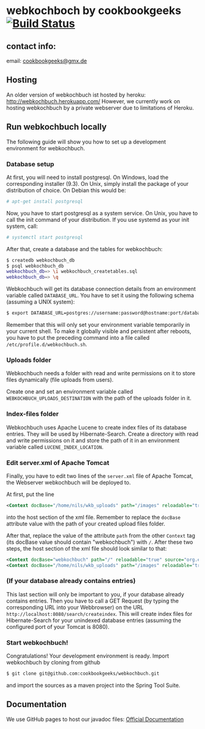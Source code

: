 webkochboch by cookbookgeeks [![Build Status](https://travis-ci.org/cookbookgeeks/webkochbuch.png)](https://travis-ci.org/cookbookgeeks/webkochbuch)
============================
contact info:
-------------
email:		cookbookgeeks@gmx.de

## Hosting

An older version of webkochbuch ist hosted by heroku: http://webkochbuch.herokuapp.com/
However, we currently work on hosting webkochbuch by a private webserver due to limitations of Heroku.

## Run webkochbuch locally

The following guide will show you how to set up a development environment for webkochbuch.

### Database setup

At first, you will need to install postgresql. On Windows, load the corresponding installer (9.3). On Unix, simply install the package of your distribution of choice. On Debian this would be:

```bash
# apt-get install postgresql
```

Now, you have to start postgresql as a system service. On Unix, you have to call the init command of your distribution. If you use systemd as your init system, call:

```bash
# systemctl start postgresql
```

After that, create a database and the tables for webkochbuch:

```bash
$ createdb webkochbuch_db
$ psql webkochbuch_db
webkochbuch_db=> \i webkochbuch_createtables.sql
webkochbuch_db=> \q
```

Webkochbuch will get its database connection details from an environment variable called `DATABASE_URL`. You have to set it using the following schema (assuming a UNIX system):

```bash
$ export DATABASE_URL=postgres://username:password@hostname:port/database
```

Remember that this will only set your environment variable temporarily in your current shell. To make it globally visible and persistent after reboots, you have to put the preceding command into a file called `/etc/profile.d/webkochbuch.sh`.

### Uploads folder

Webkochbuch needs a folder with read and write permissions on it to store files dynamically (file uploads from users).

Create one and set an environment variable called `WEBKOCHBUCH_UPLOADS_DESTINATION` with the path of the uploads folder in it.

### Index-files folder

Webkochbuch uses Apache Lucene to create index files of its database entries. They will be used by Hibernate-Search. Create a directory with read and write permissions on it and store the path of it in an environment variable called `LUCENE_INDEX_LOCATION`.

### Edit server.xml of Apache Tomcat

Finally, you have to edit two lines of the `server.xml` file of Apache Tomcat, the Webserver webkochbuch will be deployed to.

At first, put the line

```xml
<Context docBase="/home/nils/wkb_uploads" path="/images" reloadable="true" />
```

into the host section of the xml file. Remember to replace the `docBase` attribute value with the path of your created upload files folder.

After that, replace the value of the attribute `path` from the other `Context` tag (its docBase value should contain "webkochbuch") with `/`. After these two steps, the host section of the xml file should look similar to that:

```xml
<Context docBase="webkochbuch" path="/" reloadable="true" source="org.eclipse.jst.jee.server:webkochbuch"/>
<Context docBase="/home/nils/wkb_uploads" path="/images" reloadable="true" />
```

### (If your database already contains entries)

This last section will only be important to you, if your database already contains entries. Then you have to call a GET Request (by typing the corresponding URL into your Webbrowser) on the URL `http://localhost:8080/search/createindex`. This will create index files for Hibernate-Search for your unindexed database entries (assuming the configured port of your Tomcat is 8080).

### Start webkochbuch!

Congratulations! Your development environment is ready. Import webkochbuch by cloning from github

```bash
$ git clone git@github.com:cookbookgeeks/webkochbuch.git
```

and import the sources as a maven project into the Spring Tool Suite.

## Documentation

We use GitHub pages to host our javadoc files: [Official Documentation](http://cookbookgeeks.github.io/webkochbuch/)
